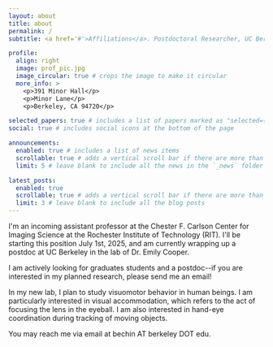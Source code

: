 ```yaml
---
layout: about
title: about
permalink: /
subtitle: <a href='#'>Affiliations</a>. Postdoctoral Researcher, UC Berkeley School of Optometry

profile:
  align: right
  image: prof_pic.jpg
  image_circular: true # crops the image to make it circular
  more_info: >
    <p>391 Minor Hall</p>
    <p>Minor Lane</p>
    <p>Berkeley, CA 94720</p>

selected_papers: true # includes a list of papers marked as "selected={true}"
social: true # includes social icons at the bottom of the page

announcements:
  enabled: true # includes a list of news items
  scrollable: true # adds a vertical scroll bar if there are more than 3 news items
  limit: 5 # leave blank to include all the news in the `_news` folder

latest_posts:
  enabled: true
  scrollable: true # adds a vertical scroll bar if there are more than 3 new posts items
  limit: 3 # leave blank to include all the blog posts
---
```


I'm an incoming assistant professor at the Chester F. Carlson Center for Imaging Science at the Rochester Institute of Technology (RIT). I'll be starting this position July 1st, 2025, and am currently wrapping up a postdoc at UC Berkeley in the lab of Dr. Emily Cooper. 

I am actively looking for graduates students and a postdoc--if you are interested in my planned research, please send me an email! 

In my new lab, I plan to study visuomotor behavior in human beings. I am particularly interested in visual accommodation, which refers to the act of focusing the lens in the eyeball. I am also interested in hand-eye coordination during tracking of moving objects. 

You may reach me via email at bechin AT berkeley DOT edu. 

